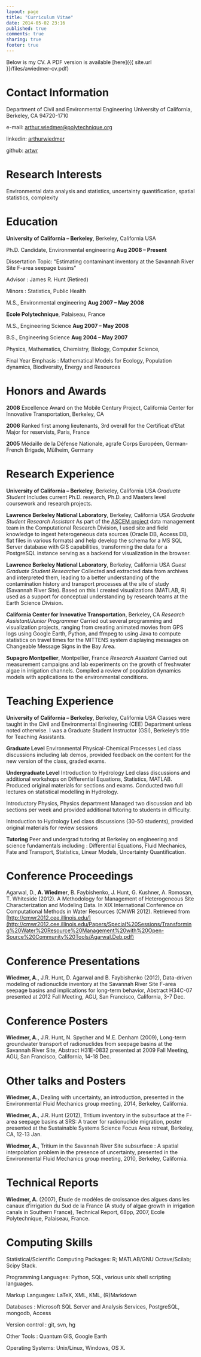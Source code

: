 ```yaml
---
layout: page
title: "Curriculum Vitae"
date: 2014-05-02 23:16
published: true
comments: true
sharing: true
footer: true
---
```


Below is my CV. A PDF version is available [here]({{ site.url }}/files/awiedmer-cv.pdf)

Contact Information
===================

Department of Civil and Environmental Engineering 
University of California, Berkeley, CA 94720-1710 

e-mail: arthur.wiedmer@polytechnique.org

linkedin: [arthurwiedmer](http://linkedin/in/arthurwiedmer)

github: [artwr](http://github.com/artwr)

Research Interests
==================

Environmental data analysis and statistics, uncertainty quantification,
spatial statistics, complexity

Education
=========

**University of California – Berkeley**, Berkeley,
California USA

Ph.D. Candidate, Environmental engineering **Aug 2008 –
Present**

Dissertation Topic: “Estimating contaminant inventory at the Savannah
River Site F-area seepage basins”

Advisor : James R. Hunt (Retired)

Minors : Statistics, Public Health

M.S., Environmental engineering  **Aug 2007 – May 2008**



**Ecole Polytechnique**, Palaiseau, France

M.S., Engineering Science  **Aug 2007 – May 2008**

B.S., Engineering Science  **Aug 2004 – May 2007**

Physics, Mathematics, Chemistry, Biology, Computer Science,

Final Year Emphasis : Mathematical Models for Ecology, Population
dynamics, Biodiversity, Energy and Resources



Honors and Awards
=================

**2008** Excellence Award on the Mobile Century Project, California Center for
Innovative Transportation, Berkeley, CA 

**2006** Ranked first among lieutenants, 3rd overall for the Certificat d’Etat
Major for reservists, Paris, France

**2005** Médaille de la Défense Nationale, agrafe Corps Européen, German-French
Brigade, Mülheim, Germany



Research Experience
===================

**University of California – Berkeley**, Berkeley,
California USA
*Graduate Student*
Includes current Ph.D. research, Ph.D. and Masters level coursework and
research projects.

**Lawrence Berkeley National Laboratory**, Berkeley,
California USA
*Graduate Student Research Assistant*
As part of the [ASCEM
project](http://esd.lbl.gov/research/projects/ascem/) data management
team in the Computational Research Division, I used site and field
knowledge to ingest heterogeneous data sources (Oracle DB, Access DB,
flat files in various formats) and help develop the schema for a MS SQL
Server database with GIS capabilities, transforming the data for a
PostgreSQL instance serving as a backend for visualization in the
browser.

**Lawrence Berkeley National Laboratory**, Berkeley,
California USA
*Guest Graduate Student Researcher*
Collected and extracted data from archives and interpreted them, leading
to a better understanding of the contamination history and transport
processes at the site of study (Savannah River Site). Based on this I
created visualizations (MATLAB, R) used as a support for conceptual
understanding by research teams at the Earth Science Division.

**California Center for Innovative Transportation**,
Berkeley, CA
*Research Assistant/Junior Programmer*
Carried out several programming and visualization projects, ranging from
creating animated movies from GPS logs using Google Earth, Python, and
ffmpeg to using Java to compute statistics on travel times for the
MITTENS system displaying messages on Changeable Message Signs in the
Bay Area.

**Supagro Montpellier**, Montpellier, France
*Research Assistant*
Carried out measurement campaigns and lab experiments on the growth of
freshwater algae in irrigation channels. Compiled a review of population
dynamics models with applications to the environmental conditions.

Teaching Experience
===================

**University of California – Berkeley**, Berkeley,
California USA
Classes were taught in the Civil and Environmental Engineering (CEE)
Department unless noted otherwise. I was a Graduate Student Instructor
(GSI), Berkeley’s title for Teaching Assistants.

**Graduate Level**
Environmental Physical-Chemical Processes
Led class discussions including lab demos, provided feedback on the
content for the new version of the class, graded exams.

**Undergraduate Level**
Introduction to Hydrology
Led class discussions and additional workshops on Differential
Equations, Statistics, MATLAB. Produced original materials for sections
and exams. Conducted two full lectures on statistical modelling in
Hydrology.

Introductory Physics, Physics department
Managed two discussion and lab sections per week and provided additional
tutoring to students in difficulty.

Introduction to Hydrology
Led class discussions (30-50 students), provided original materials for
review sessions

**Tutoring**
Peer and undergrad tutoring at Berkeley on engineering and science
fundamentals including : Differential Equations, Fluid Mechanics, Fate
and Transport, Statistics, Linear Models, Uncertainty Quantification.

Conference Proceedings
======================

Agarwal, D., **A. Wiedmer**, B. Faybishenko, J. Hunt, G. Kushner, A.
Romosan, T. Whiteside (2012). A Methodology for Management of
Heterogeneous Site Characterization and Modeling Data. In XIX
International Conference on Computational Methods in Water Resources
(CMWR 2012). Retrieved from
[http://cmwr2012.cee.illinois.edu/](http://cmwr2012.cee.illinois.edu/Papers/Special%20Sessions/Transforming%20Water%20Resource%20Management%20with%20Open-Source%20Community%20Tools/Agarwal.Deb.pdf)

Conference Presentations
========================

**Wiedmer, A.**, J.R. Hunt, D. Agarwal and B. Faybishenko (2012),
Data-driven modeling of radionuclide inventory at the Savannah River
Site F-area seepage basins and implications for long-term behavior,
Abstract H34C-07 presented at 2012 Fall Meeting, AGU, San Francisco,
California, 3-7 Dec.

Conference Posters
==================

**Wiedmer, A.**, J.R. Hunt, N. Spycher and M.E. Denham (2009), Long-term
groundwater transport of radionuclides from seepage basins at the
Savannah River Site, Abstract H31E-0832 presented at 2009 Fall Meeting,
AGU, San Francisco, California, 14-18 Dec.

Other talks and Posters
=======================

**Wiedmer, A.**, Dealing with uncertainty, an introduction, presented in
the Environmental Fluid Mechanics group meeting, 2014, Berkeley,
California.

**Wiedmer, A.**, J.R. Hunt (2012), Tritium inventory in the subsurface
at the F-area seepage basins at SRS: A tracer for radionuclide
migration, poster presented at the Sustainable Systems Science Focus
Area retreat, Berkeley, CA, 12-13 Jan.

**Wiedmer, A.**, Tritium in the Savannah River Site subsurface : A
spatial interpolation problem in the presence of uncertainty, presented
in the Environmental Fluid Mechanics group meeting, 2010, Berkeley,
California.

Technical Reports
=================

**Wiedmer, A.** (2007), Étude de modèles de croissance des algues dans
les canaux d’irrigation du Sud de la France (A study of algae growth in
irrigation canals in Southern France), Technical Report, 68pp, 2007,
Ecole Polytechnique, Palaiseau, France.

Computing Skills
================

Statistical/Scientific Computing Packages: R; MATLAB/GNU Octave/Scilab;
Scipy Stack.

Programming Languages: Python, SQL, various unix shell scripting
languages.

Markup Languages: LaTeX, XML, KML, (R)Markdown

Databases : Microsoft SQL Server and Analysis Services, PostgreSQL,
mongodb, Access

Version control : git, svn, hg

Other Tools : Quantum GIS, Google Earth

Operating Systems: Unix/Linux, Windows, OS X.